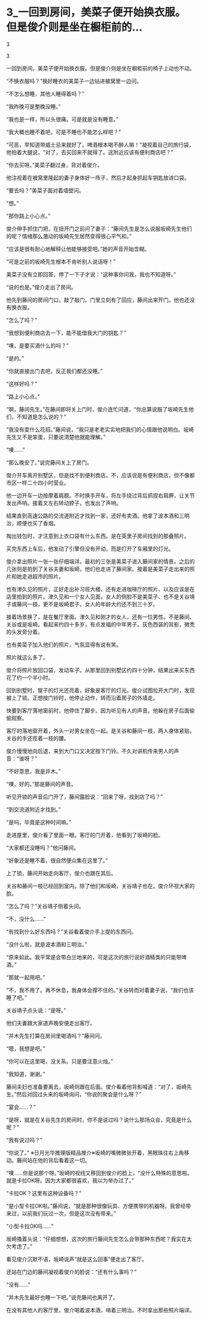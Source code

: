 # 3_一回到房间，美菜子便开始换衣服。但是俊介则是坐在橱柜前的...

3

3

一回到房间，美菜子便开始换衣服。但是俊介则是坐在橱柜前的椅子上动也不动。

“不换衣服吗？”换好睡衣的美菜子一边钻进被窝里一边问。

“不怎么想睡，其他人睡得着吗？”

“我昨晚可是整晚没睡。”

“我也是一样，所以头很痛。可是就是没有睡意。”

“我大概也睡不着吧，可是不睡也不能怎么样吧？”

“可恶，早知道带威士忌来就好了。啤酒根本喝不醉人嘛！”凝视着自己的旅行袋，他拍着大腿说，“对了，去买回来不就得了。这附近应该有便利商店吧？”

“你去买呀。”美菜子翻过身，背对着俊介。

他注视着在被窝里隆起的妻子身体好一阵子，然后才起身抓起车钥匙放进口袋。

“要去吗？”美菜子面对着墙壁问。

“想。”

“那你路上小心点。”

俊介伸手抓住门把，在扭开门之前问了妻子：“藤间先生是怎么说服坂崎先生他们的呢？情绪那么激动的坂崎先生居然变得很心平气和。”

“应该是很有耐心地解释让他能够接受吧。”她的声音开始含糊。

“可是之前的坂崎先生根本不肯听别人说话呀！”

美菜子没有立即回答，停了一下子才说：“这种事你问我，我也不知道呀。”

“说的也是。”俊介走出了房间。

他先到藤间的房间门口，敲了敲门。门里立刻有了回应，藤间出来开门。他也还没有换衣报。

“怎么了吗？”

“我想到便利商店去一下，能不能借我大门的钥匙？”

“噢，是要买酒什么的吗？”

“是的。”

“你就直接出门去吧，反正我们都还没睡。”

“这样好吗？”

“路上小心点。”

“啊，藤间先生。”在藤间即将关上门时，俊介连忙问道，“你总算说服了坂崎先生他们，不知道是怎么说的？”

“我没有耍什么花招。”藤间说，“我只是老老实实地把我们的心情跟他说明白。坂崎先生又不是笨蛋，只要说清楚他就能理解。”

“噢……”

“那么晚安了。”说完藤间关上了房门。

俊介开车离开别墅区，但是找不到便利商店。不，应该说是有便利商店，但不像都市区一样二十四小时营业。

他一边开车一边按摩着肩膀。不时换手开车，将左手绕过背后抓捏右肩胛，让关节发出声响。接着又左右转动脖子，也发出了声响。

结果直到高速公路的交流道附近才找到一家，还好有卖酒。他拿了波本酒和三明治，顺便也买了香烟。

掏出钱包时，才注意到上衣口袋有什么东西。是在英里子房间找到的那叠照片。

买完东西上车后，他发动了引擎但没有开动，而是打开了车厢里的灯光。

俊介拿出照片一张一张仔细端详。最初的三张是美菜子进入藤间家的情景。之后的几张则是拍到了关谷夫妻和坂崎，他们也走进了藤间家。接着是美菜子走出来的照片和她走进超市的照片。

也有津久见的照片，正好走出补习班大楼、还有走进咖啡厅的照片、以及应该是在店里拍到的照片。津久见和一个女人见面，女人的侧脸不是美菜子、也不是关谷靖子或藤间一枝，更不是坂崎君子。女人的年龄大约还不到三十岁。

接着场景换了，是在餐厅里面。津久见和刚才的女人，还有一位男性。不是藤间、关谷或是坂崎。看起来约四十多岁，有点发福的中年男子。灰色西装的背影，微秃的头发旁分着。

也有美菜子加入他们的照片，气氛显得有说有笑。

照片就这么多了。

俊介将照片放回口袋，发动车子。从那里回到别墅区约四十分钟，结果出来买东西花了约一个半小时。

回到别墅时，屋子的灯光还亮着，好象是客厅的灯光。俊介试图拉开大门时，发现被上了锁。正想按门铃时，他停止动作，转而沿着房子的外墙走。

快要到客厅落地窗前时，他停住了脚步。因为听见有人的声音。他躲在房子后面偷偷观察。

客厅的落地窗开着，外头一对男女坐在一起。是关谷和藤间一枝，两人身体紧贴，关谷的手还揽着一枝的腰。

俊介慢慢地向后退，来到大门口又决定按下门铃。不久对讲机传来男人的声音：“谁呀？”

“不好意思，我是并木。”

“噢，好的。”那是藤间的声音。

听见开锁的声音后门开了，藤间露脸说：“回来了呀，找到店了吗？”

“到交流道附近才找到。”

“是吗，毕竟是这种时间嘛。”

走进屋里，俊介看了里面一眼。客厅的门开着，他看到了坂崎的脸。

“大家都还没睡吗？”他问藤间。

“好象还是睡不着，很自然便众集在这里了。”

上了锁，藤间开始走向客厅，俊介也跟在其后。

关谷和藤间一枝已经回到室内。除了他们和坂崎，关谷靖子也在。俊介环视大家的脸。

“怎么了吗？”关谷靖子侧着头问。

“不，没什么……”

“有找到什么好东西吗？”关谷看着俊介手上提的东西问。

“没什么啦，就是波本酒和三明治。”

“原来如此。我平常是会带白兰地来的，可是这次的旅行说好酒精类的只能带啤酒。”

“那就一起用吧。”

“不，我不用了。再不休息，我身体会撑不住的。”关谷转而对着妻子说，“我们也该睡了吧。”

关谷靖子点头说：“是呀。”

他们夫妻跟大家道声晚安便走出客厅。

“并木先生打算在房间里喝酒吗？”藤间问。

“嗯，我想是吧。”

“你可以在这里喝，没关系。只是要注意火烛。”

“我知道，谢谢。”

藤间夫妇也准备要离去，坂崎则跟在后面。俊介看着他背影喊道：“对了，坂崎先生。”然后对回过头来的坂崎询问，“你说的聚会是什么呀？”

“宴会……？”

“是呀，就是在关谷先生的房间时，你不是说过吗？说什么那场众会，究竟是什么呢？”

“我有说过吗？”

“你说了。” ※日月光华推理版精品推介※坂崎的嘴微微张开着，黑眼珠往右上角移动。藤间站在他的背后看着这一切。

“噢……你是说那个呀。”坂崎的视线又移回到俊介的脸上，“没什么特殊的意思啦。就是卡拉OK呀。因为大家都很喜欢，我以为举办过了。”

“卡拉OK？这里有这种设备吗？”

“是小型卡拉OK啦。”藤间说，“就是那种很像玩具、方便携带的机器呀。我曾经带来过，以前我们玩过一次，但是这次没有带来。”

“小型卡拉OK吗……”

坂崎搔着头说：“仔细想想，这次的旅行藤间先生怎么会带那种东西呢？我实在太欠考虑了。”

看见俊介沉默不语，坂崎说声“就是这么回事”便走出了客厅。

还站在门边的藤间凝视着俊介的脸说：“还有什么事吗？”

“没有……”

“并木先生最好也睡一下吧。”说完藤间也离开了。

在没有其他人的客厅里，俊介喝着波本酒，啃着三明治。不时拿出那些照片端详。